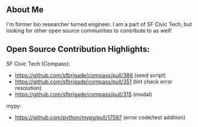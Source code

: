 ## About Me
I'm former bio researcher turned engineer. I am a part of SF Civic Tech, but looking for other open source communities to contribute to as well!

## Open Source Contribution Highlights:
SF Civic Tech (Compass):
- https://github.com/sfbrigade/compass/pull/386 (seed script) 
- https://github.com/sfbrigade/compass/pull/351 (lint check error resolution)
- https://github.com/sfbrigade/compass/pull/315 (modal)

mypy:
- https://github.com/python/mypy/pull/17597 (error code/test addition)
<!--
**katconnors/katconnors** is a ✨ _special_ ✨ repository because its `README.md` (this file) appears on your GitHub profile.

Here are some ideas to get you started:

- 🔭 I’m currently working on ...
- 🌱 I’m currently learning ...
- 👯 I’m looking to collaborate on ...
- 🤔 I’m looking for help with ...
- 💬 Ask me about ...
- 📫 How to reach me: ...
- 😄 Pronouns: ...
- ⚡ Fun fact: ...
-->
